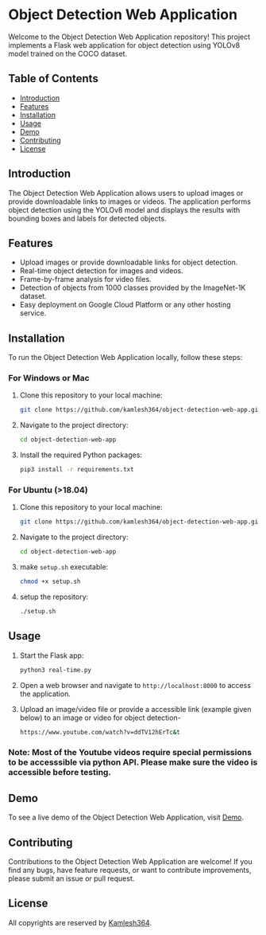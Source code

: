 # Object Detection Web Application

Welcome to the Object Detection Web Application repository! This project implements a Flask web application for object detection using YOLOv8 model trained on the COCO dataset.

## Table of Contents

- [Introduction](#introduction)
- [Features](#features)
- [Installation](#installation)
- [Usage](#usage)
- [Demo](#demo)
- [Contributing](#contributing)
- [License](#license)

## Introduction

The Object Detection Web Application allows users to upload images or provide downloadable links to images or videos. The application performs object detection using the YOLOv8 model and displays the results with bounding boxes and labels for detected objects.

## Features

- Upload images or provide downloadable links for object detection.
- Real-time object detection for images and videos.
- Frame-by-frame analysis for video files.
- Detection of objects from 1000 classes provided by the ImageNet-1K dataset.
- Easy deployment on Google Cloud Platform or any other hosting service.

## Installation

To run the Object Detection Web Application locally, follow these steps:

### For Windows or Mac

1. Clone this repository to your local machine:

   ```bash
   git clone https://github.com/kamlesh364/object-detection-web-app.git
   ```

2. Navigate to the project directory:

   ```bash
   cd object-detection-web-app
   ```

3. Install the required Python packages:
   
   ```bash
   pip3 install -r requirements.txt
   ```

### For Ubuntu (>18.04)

1. Clone this repository to your local machine:

   ```bash
   git clone https://github.com/kamlesh364/object-detection-web-app.git
   ```

2. Navigate to the project directory:

   ```bash
   cd object-detection-web-app
   ```

3. make `setup.sh` executable:
   
   ```bash
   chmod +x setup.sh
   ```
4. setup the repository:
   
   ```bash
   ./setup.sh
   ```

## Usage

1. Start the Flask app:

   ```bash
   python3 real-time.py
   ```

2. Open a web browser and navigate to `http://localhost:8000` to access the application.

3. Upload an image/video file or provide a accessible link (example given below) to an image or video for object detection-
   ```bash
   https://www.youtube.com/watch?v=ddTV12hErTc&t
   ```

### Note: Most of the Youtube videos require special permissions to be accesssible via python API. Please make sure the video is accessible before testing.

## Demo

To see a live demo of the Object Detection Web Application, visit [Demo](http://34.125.36.167:8000/).

## Contributing

Contributions to the Object Detection Web Application are welcome! If you find any bugs, have feature requests, or want to contribute improvements, please submit an issue or pull request.

## License

All copyrights are reserved by [Kamlesh364](https://github.com/kamlesh364).
